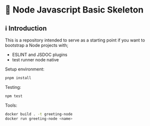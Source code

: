 # 🚀 Node Javascript Basic Skeleton

## ℹ️ Introduction

This is a repository intended to serve as a starting point if you want to bootstrap a Node projects with;

- ESLINT and JSDOC plugins
- test runner node native

Setup environment:

```bash
pnpm install
```

Testing:

```bash
npm test
```

Tools:

```bash
docker build . -t greeting-node
docker run greeting-node <name>
```
